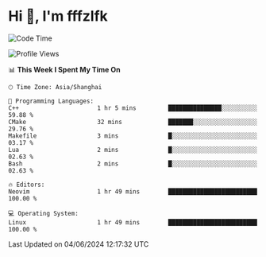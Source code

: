 # Hi 👋, I'm fffzlfk

<!--START_SECTION:waka-->
![Code Time](http://img.shields.io/badge/Code%20Time-702%20hrs%2053%20mins-blue)

![Profile Views](http://img.shields.io/badge/Profile%20Views-0-blue)

📊 **This Week I Spent My Time On** 

```text
🕑︎ Time Zone: Asia/Shanghai

💬 Programming Languages: 
C++                      1 hr 5 mins         ███████████████░░░░░░░░░░   59.88 % 
CMake                    32 mins             ███████░░░░░░░░░░░░░░░░░░   29.76 % 
Makefile                 3 mins              █░░░░░░░░░░░░░░░░░░░░░░░░   03.17 % 
Lua                      2 mins              █░░░░░░░░░░░░░░░░░░░░░░░░   02.63 % 
Bash                     2 mins              █░░░░░░░░░░░░░░░░░░░░░░░░   02.63 % 

🔥 Editors: 
Neovim                   1 hr 49 mins        █████████████████████████   100.00 % 

💻 Operating System: 
Linux                    1 hr 49 mins        █████████████████████████   100.00 % 
```


 Last Updated on 04/06/2024 12:17:32 UTC
<!--END_SECTION:waka-->
